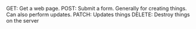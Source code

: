 GET:				Get a web page.
POST:				Submit a form. Generally for creating things. Can also perform updates.
PATCH:			Updates things
DELETE:			Destroy things on the server